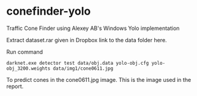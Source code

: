 # conefinder-yolo
Traffic Cone Finder using Alexey AB's Windows Yolo implementation


Extract dataset.rar given in Dropbox link to the data folder here.

Run command

```darknet.exe detector test data/obj.data yolo-obj.cfg yolo-obj_3200.weights data/img1/cone0611.jpg```

To predict cones in the cone0611.jpg image. This is the image used in the report.
